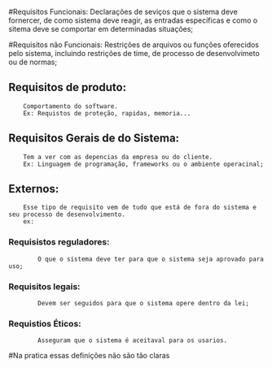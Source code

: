 #Requisitos Funcionais:
	Declarações de seviços que o sistema deve fornercer,  de como sistema deve reagir, as entradas especificas e como o sitema deve se comportar em determinadas situações;

#Requisitos não Funcionais:
	Restrições de arquivos ou funções oferecidos pelo sistema, incluindo restrições de time, de processo de desenvolvimeto ou de normas;

##	Requisitos de produto:	
		Comportamento do software.
		Ex: Requistos de proteção, rapidas, memoria...

##	Requisitos Gerais de do Sistema:
		Tem a ver com as depencias da empresa ou do cliente.	
		Ex: Linguagem de programação, frameworks ou o ambiente operacinal;

##  Externos:
		Esse tipo de requisito vem de tudo que está de fora do sistema e seu processo de desenvolvimento.
		ex:
###		Requisistos reguladores:

			O que o sistema deve ter para que o sistema seja aprovado para uso;

###		Requisitos legais:
			Devem ser seguidos para que o sistema opere dentro da lei;

###		Requistios Éticos:
		
		 	Asseguram que o sistema é aceitaval para os usarios.

#Na pratica essas definições não são tão claras
